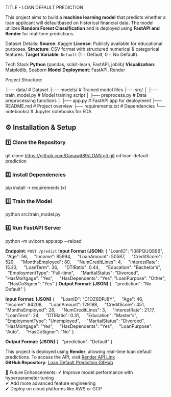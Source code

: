 TITLE - LOAN DEFAULT PREDICTION

   This project aims to build a **machine learning model** that predicts whether a loan applicant will defaultbased on historical
financial data. The model utilizes **Random Forest Classification** and is deployed using **FastAPI and Render** for real-time predictions.

Dataset Details:
 **Source**: Kaggle
 **License**: Publicly available for educational purposes.
 **Structure**: CSV format with structured numerical & categorical features.
 **Target Variable**: `Default` (1 = Default, 0 = No Default).

Tech Stack
 **Python** (pandas, scikit-learn, FastAPI, joblib)
 **Visualization**: Matplotlib, Seaborn
 **Model Deployment**: FastAPI, Render

Project Structure:

├── data/                # Dataset
├── models/              # Trained model files
├── src/
│   ├── train_model.py   # Model training script
│   ├── preprocess.py    # Data preprocessing functions
│   ├── app.py           # FastAPI app for deployment
├── README.md            # Project overview
├── requirements.txt     # Dependencies
└── notebooks/           # Jupyter notebooks for EDA
## ⚙️ Installation & Setup
### 1️⃣ Clone the Repository
git clone https://github.com/Danawit89/LOAN.git.git
cd         loan-default-prediction
### 2️⃣ Install Dependencies
pip install -r requirements.txt
### 3️⃣ Train the Model
python src/train_model.py
### 4️⃣ Run FastAPI Server
 python -m uvicorn app:app --reload

 **Endpoint**: `POST /predict`
**Input Format (JSON)**:
 {
"LoanID": "I38PQUQS96",
 "Age": 56,
    "Income": 85994,
    "LoanAmount": 50587,
    "CreditScore": 520,
    "MonthsEmployed": 80,
    "NumCreditLines": 4,
    "InterestRate": 15.23,
    "LoanTerm": 36,
    "DTIRatio": 0.44,
    "Education": "Bachelor's",
    "EmploymentType": "Full-time",
    "MaritalStatus": "Divorced",
    "HasMortgage": "Yes",
    "HasDependents": "Yes",
"LoanPurpose": "Other",
  "HasCoSigner": "Yes"
}
**Output Format: (JSON)**
{
  "prediction": "No Default"
}

**Input Format: (JSON)**
{
    "LoanID": "C1OZ6DPJ8Y",
    "Age": 46,
    "Income": 84208,
    "LoanAmount": 129188,
    "CreditScore": 451,
    "MonthsEmployed": 26,
    "NumCreditLines": 3,
    "InterestRate": 21.17,
    "LoanTerm": 24,
    "DTIRatio": 0.31,
    "Education": "Master's",
    "EmploymentType": "Unemployed",
    "MaritalStatus": "Divorced",
    "HasMortgage": "Yes",
    "HasDependents": "Yes",
    "LoanPurpose": "Auto",
    "HasCoSigner": "No"
}


**Output Format: (JSON)**
{
  "prediction": "Default"
}

This project is deployed using **Render**, allowing real-time loan default predictions.
To access the API, visit:[Render API Link](https://loan-i2jn.onrender.com)   
 **GitHub Repository**: [Loan Default Prediction GitHub](https://github.com/your-username/loan-default-prediction)

📌 Future Enhancements:
✔ Improve model performance with hyperparameter tuning  
✔ Add more advanced feature engineering  
✔ Deploy on cloud platforms like AWS or GCP  

